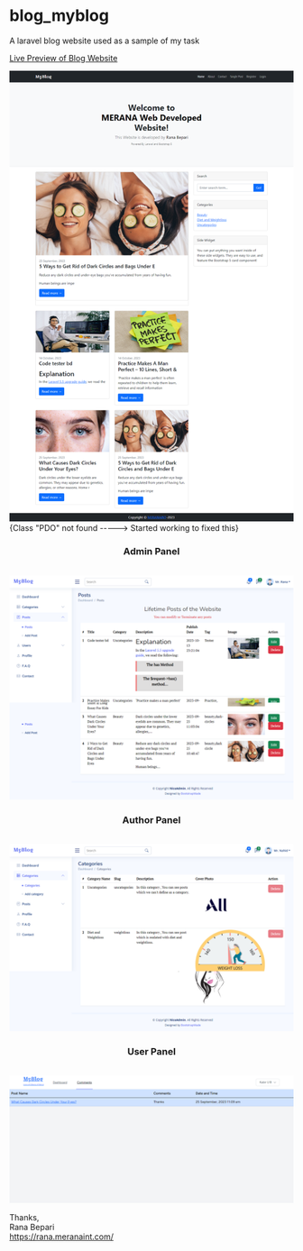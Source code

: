 # blog_myblog
A laravel blog website used as a sample of my task

<a href="https://blog.rana.meranaint.com/">Live Preview of Blog Website</a>

![Screenshot](images/screenshotx.png)
<br> {Class "PDO" not found -----> Started working to fixed this}
<br>
<center><h3>Admin Panel</h3> </center><br>
<img src="images/blog_admin.png">
<br>
<center><h3>Author Panel</h3></center> <br>
<img src="images/blog_author.png">
<br>
<center><h3>User Panel</h3></center> <br>
<img src="images/blog_user.png">

Thanks, <br>
Rana Bepari <br>
<a href="https://rana.meranaint.com/">https://rana.meranaint.com/</a>
